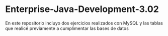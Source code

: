 # Enterprise-Java-Development-3.02

En este repositorio incluyo dos ejercicios realizados con MySQL y las tablas que realicé previamente a cumplimentar las bases de datos 
